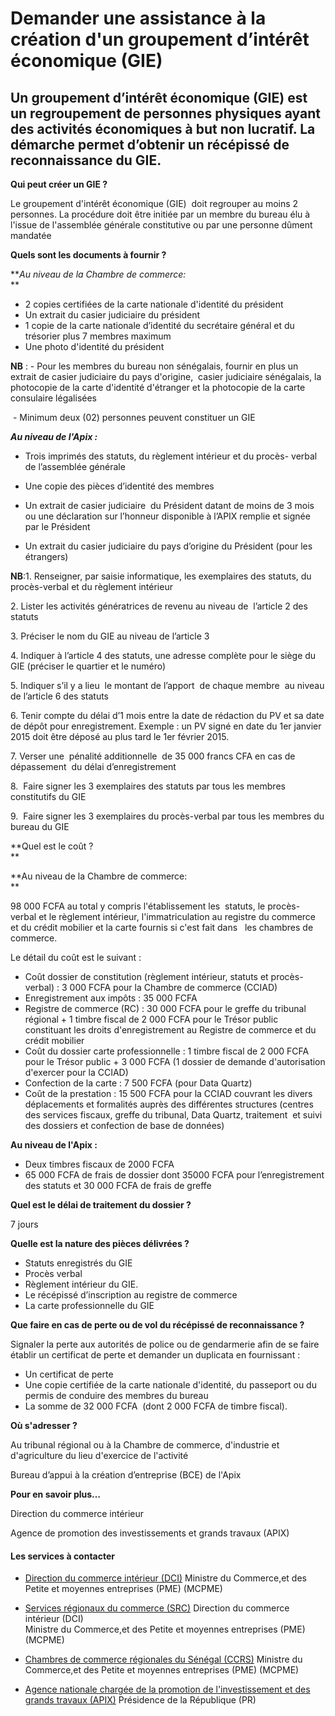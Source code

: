 # Demander une assistance à la création d'un groupement d’intérêt économique (GIE)

Un groupement d’intérêt économique (GIE) est un regroupement de personnes physiques ayant des activités économiques à but non lucratif. La démarche permet d’obtenir un récépissé de reconnaissance du GIE.
-----------------------------------------------------------------------------------------------------------------------------------------------------------------------------------------------------------

**Qui peut créer un GIE ?**

Le groupement d'intérêt économique (GIE)  doit regrouper au moins 2 personnes. La procédure doit être initiée par un membre du bureau élu à l'issue de l'assemblée générale constitutive ou par une personne dûment mandatée

**Quels sont les documents à fournir ?**

**_Au niveau de la Chambre de commerce:_  
**

*   2 copies certifiées de la carte nationale d'identité du président
*   Un extrait du casier judiciaire du président
*   1 copie de la carte nationale d’identité du secrétaire général et du trésorier plus 7 membres maximum
*   Une photo d'identité du président

**NB** : - Pour les membres du bureau non sénégalais, fournir en plus un extrait de casier judiciaire du pays d'origine,  casier judiciaire sénégalais, la photocopie de la carte d'identité d'étranger et la photocopie de la carte consulaire légalisées

 - Minimum deux (02) personnes peuvent constituer un GIE

_**Au niveau de l'Apix :**_

*   Trois imprimés des statuts, du règlement intérieur et du procès- verbal de l’assemblée générale  
    
*   Une copie des pièces d’identité des membres 
*   Un extrait de casier judiciaire  du Président datant de moins de 3 mois ou une déclaration sur l’honneur disponible à l’APIX remplie et signée par le Président  
    
*   Un extrait du casier judiciaire du pays d’origine du Président (pour les étrangers)  
    

**NB**:1. Renseigner, par saisie informatique, les exemplaires des statuts, du procès-verbal et du règlement intérieur

2\. Lister les activités génératrices de revenu au niveau de  l’article 2 des statuts 

3\. Préciser le nom du GIE au niveau de l’article 3 

4\. Indiquer à l’article 4 des statuts, une adresse complète pour le siège du GIE (préciser le quartier et le numéro) 

5\. Indiquer s’il y a lieu  le montant de l’apport  de chaque membre  au niveau de l’article 6 des statuts 

6\. Tenir compte du délai d’1 mois entre la date de rédaction du PV et sa date de dépôt pour enregistrement. Exemple : un PV signé en date du 1er janvier 2015 doit être déposé au plus tard le 1er février 2015. 

7\. Verser une  pénalité additionnelle  de 35 000 francs CFA en cas de dépassement  du délai d’enregistrement 

8.  Faire signer les 3 exemplaires des statuts par tous les membres constitutifs du GIE 

9.  Faire signer les 3 exemplaires du procès-verbal par tous les membres du bureau du GIE  

**Quel est le coût ?  
**

**Au niveau de la Chambre de commerce:  
**

98 000 FCFA au total y compris l'établissement les  statuts, le procès-verbal et le règlement intérieur, l'immatriculation au registre du commerce et du crédit mobilier et la carte fournis si c'est fait dans   les chambres de commerce.

Le détail du coût est le suivant :

*   Coût dossier de constitution (règlement intérieur, statuts et procès-verbal) : 3 000 FCFA pour la Chambre de commerce (CCIAD)
*   Enregistrement aux impôts : 35 000 FCFA    
*   Registre de commerce (RC) : 30 000 FCFA pour le greffe du tribunal régional + 1 timbre fiscal de 2 000 FCFA pour le Trésor public constituant les droits d'enregistrement au Registre de commerce et du crédit mobilier
*   Coût du dossier carte professionnelle : 1 timbre fiscal de 2 000 FCFA pour le Trésor public + 3 000 FCFA (1 dossier de demande d'autorisation d'exercer pour la CCIAD)
*   Confection de la carte : 7 500 FCFA (pour Data Quartz)
*   Coût de la prestation : 15 500 FCFA pour la CCIAD couvrant les divers déplacements et formalités auprès des différentes structures (centres des services fiscaux, greffe du tribunal, Data Quartz, traitement  et suivi des dossiers et confection de base de données)

**Au niveau de l'Apix :**

*   Deux timbres fiscaux de 2000 FCFA
*   65 000 FCFA de frais de dossier dont 35000 FCFA pour l’enregistrement des statuts et 30 000 FCFA de frais de greffe

**Quel est le délai de traitement du dossier ?**

7 jours

**Quelle est la nature des pièces délivrées ?**

*   Statuts enregistrés du GIE
*   Procès verbal
*   Règlement intérieur du GIE.
*   Le récépissé d’inscription au registre de commerce
*   La carte professionnelle du GIE

**Que faire en cas de perte ou de vol du récépissé de reconnaissance ?**

Signaler la perte aux autorités de police ou de gendarmerie afin de se faire établir un certificat de perte et demander un duplicata en fournissant :

*   Un certificat de perte
*   Une copie certifiée de la carte nationale d'identité, du passeport ou du permis de conduire des membres du bureau
*   La somme de 32 000 FCFA  (dont 2 000 FCFA de timbre fiscal).

**Où s'adresser ?**

Au tribunal régional ou à la Chambre de commerce, d'industrie et d'agriculture du lieu d'exercice de l'activité

Bureau d’appui à la création d’entreprise (BCE) de l'Apix  

**Pour en savoir plus…**

Direction du commerce intérieur

Agence de promotion des investissements et grands travaux (APIX)

#### Les services à contacter

*   [Direction du commerce intérieur (DCI)](../../../services/direction-du-commerce-interieur-dci.md) Ministre du Commerce,et des Petite et moyennes entreprises (PME) (MCPME)  
    
*   [Services régionaux du commerce (SRC)](../../../services/services-regionaux-du-commerce-src.md) Direction du commerce intérieur (DCI)  
    Ministre du Commerce,et des Petite et moyennes entreprises (PME) (MCPME)  
    
*   [Chambres de commerce régionales du Sénégal (CCRS)](../../../services/chambres-de-commerce-regionales-du-senegal-ccrs.md) Ministre du Commerce,et des Petite et moyennes entreprises (PME) (MCPME)  
    
*   [Agence nationale chargée de la promotion de l'investissement et des grands travaux (APIX)](../../../services/agence-nationale-chargee-de-la-promotion-de-linvestissement-et-des-grands-travaux-apix.md) Présidence de la République (PR)